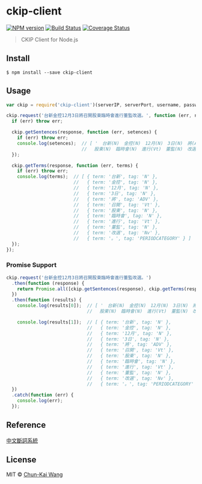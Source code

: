 # ckip-client

[![NPM version][npm-image]][npm-url]
[![Build Status][travis-image]][travis-url]
[![Coverage Status][codecov-image]][codecov-url]

> CKIP Client for Node.js

## Install

```
$ npm install --save ckip-client
```

## Usage

```js
var ckip = require('ckip-client')(serverIP, serverPort, username, password);

ckip.request('台新金控12月3日將召開股東臨時會進行董監改選。', function (err, response) {
  if (err) throw err;

  ckip.getSentences(response, function (err, setences) {
    if (err) throw err;
    console.log(setences);  // [ '　台新(N)　金控(N)　12月(N)　3日(N)　將(ADV)　召開(Vt)
                            // 　股東(N)　臨時會(N)　進行(Vt)　董監(N)　改選(Nv)　。(PERIODCATEGORY)' ]
  });

  ckip.getTerms(response, function (err, terms) {
    if (err) throw err;
    console.log(terms);  // [ { term: '台新', tag: 'N' },
                         //   { term: '金控', tag: 'N' },
                         //   { term: '12月', tag: 'N' },
                         //   { term: '3日', tag: 'N' },
                         //   { term: '將', tag: 'ADV' },
                         //   { term: '召開', tag: 'Vt' },
                         //   { term: '股東', tag: 'N' },
                         //   { term: '臨時會', tag: 'N' },
                         //   { term: '進行', tag: 'Vt' },
                         //   { term: '董監', tag: 'N' },
                         //   { term: '改選', tag: 'Nv' },
                         //   { term: '。', tag: 'PERIODCATEGORY' } ]
  });
});
```

### Promise Support

```js
ckip.request('台新金控12月3日將召開股東臨時會進行董監改選。')
  .then(function (response) {
    return Promise.all([ckip.getSentences(response), ckip.getTerms(response)]);
  })
  .then(function (results) {
    console.log(results[0]);  // [ '　台新(N)　金控(N)　12月(N)　3日(N)　將(ADV)　召開(Vt)
                              // 　股東(N)　臨時會(N)　進行(Vt)　董監(N)　改選(Nv)　。(PERIODCATEGORY)' ]

    console.log(results[1]);  // [ { term: '台新', tag: 'N' },
                              //   { term: '金控', tag: 'N' },
                              //   { term: '12月', tag: 'N' },
                              //   { term: '3日', tag: 'N' },
                              //   { term: '將', tag: 'ADV' },
                              //   { term: '召開', tag: 'Vt' },
                              //   { term: '股東', tag: 'N' },
                              //   { term: '臨時會', tag: 'N' },
                              //   { term: '進行', tag: 'Vt' },
                              //   { term: '董監', tag: 'N' },
                              //   { term: '改選', tag: 'Nv' },
                              //   { term: '。', tag: 'PERIODCATEGORY' } ]
  })
  .catch(function (err) {
    console.log(err);
  });
```

## Reference

[中文斷詞系統](http://ckipsvr.iis.sinica.edu.tw)

## License

MIT © [Chun-Kai Wang]()

[npm-image]: https://img.shields.io/npm/v/ckip-client.svg
[npm-url]: https://npmjs.org/package/ckip-client
[travis-image]: https://img.shields.io/travis/chunkai1312/ckip-client.svg
[travis-url]: https://travis-ci.org/chunkai1312/ckip-client
[codecov-image]: https://img.shields.io/codecov/c/github/chunkai1312/ckip-client.svg
[codecov-url]: https://codecov.io/gh/chunkai1312/ckip-client
